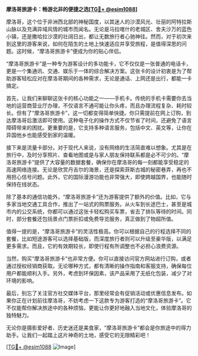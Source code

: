 **摩洛哥旅游卡：畅游北非的便捷之选[[TG💪+ @esim1088](https://t.me/s/esim1088)]**

摩洛哥，这个位于非洲西北部的神秘国度，以其迷人的沙漠风光、壮丽的阿特拉斯山脉以及充满异域风情的城市而闻名。无论是马拉喀什的老城区、舍夫沙万的蓝色小镇，还是撒哈拉沙漠的壮阔日出，都让无数旅行者心驰神往。然而，对于初次来到这里的游客来说，如何在陌生的土地上快速适应并享受旅程，是值得深思的问题。这时候，“摩洛哥旅游卡”便成为你的贴心伴侣。

“摩洛哥旅游卡”是一种专为游客设计的多功能卡，它不仅仅是一张普通的电话卡，更是一个集通讯、交通、娱乐于一体的综合解决方案。这张卡的设计初衷是为了帮助游客轻松应对在摩洛哥期间的各种需求，无论是通话、上网还是出行，都能一卡搞定。

首先，让我们来聊聊这张卡的核心功能之一——手机卡。传统的手机卡需要你去当地的运营商营业厅办理，不仅语言不通可能让你头疼，而且办理流程复杂、耗时较长。但有了“摩洛哥旅游卡”，这一切都变得简单快捷。你只需提前在网上订购，到达摩洛哥后激活即可使用。这种电子化的操作方式不仅节省了时间，还避免了语言障碍带来的困扰。更重要的是，它支持多种语言服务，包括中文、英文等，让你在异国他乡也能感受到家的温暖。

接下来是流量卡部分。对于现代人来说，没有网络的生活简直难以想象。尤其是在旅行中，及时分享照片、查看地图或是与家人朋友保持联系都是必不可少的。“摩洛哥旅游卡”提供了大容量的数据套餐，确保你在摩洛哥的每一刻都能享受稳定的高速网络连接。无论是欣赏丹吉尔的海景，还是探索菲斯古城的秘密巷弄，再也不用担心信号问题。此外，它的国际漫游功能也非常强大，即使跨越国界，也能随时保持在线状态。

除了基本的通信功能外，“摩洛哥旅游卡”还为游客提供了额外的价值。比如，它与多家当地交通工具合作，推出了一站式的购票服务。从火车到长途巴士，甚至是城市内的公交系统，你都可以通过这张卡轻松购买车票，省去了排队等待的时间。同时，部分套餐还包括景点门票折扣或免费导览服务，真正做到了物超所值。

值得一提的是，“摩洛哥旅游卡”的灵活性极高。你可以根据自己的行程选择不同的套餐，比如短途游客可以选择基础版，而深度旅行者则可以升级至豪华版，以满足更多需求。而且，它的有效期较长，即使行程有所调整也不必担心浪费资源。

当然，购买“摩洛哥旅游卡”也非常方便。你可以直接访问官方网站进行订购，或者通过授权经销商获取。无论哪种方式，都有清晰的操作指南和客服支持，确保每位用户都能顺利入手。另外，考虑到环保因素，该产品采用了无纸化包装，减少了对环境的影响。

最后，别忘了关注官方社交媒体平台，那里经常会有促销活动或优惠信息发布。如果你正在计划前往摩洛哥，不妨考虑一下这款专为游客打造的“摩洛哥旅游卡”。它不仅能帮你解决旅途中的各种烦恼，更能让你更好地融入当地文化，体验摩洛哥的独特魅力。

无论你是摄影爱好者、历史迷还是美食家，“摩洛哥旅游卡”都会是你旅途中的得力助手。让我们一起踏上这片神奇的土地，感受它的无限精彩吧！

[[TG💪+ @esim1088](https://t.me/s/esim1088) ![Image](https://i.postimg.cc/4NQfJmqS/Snipaste-2025-05-13-00-14-12.png)]